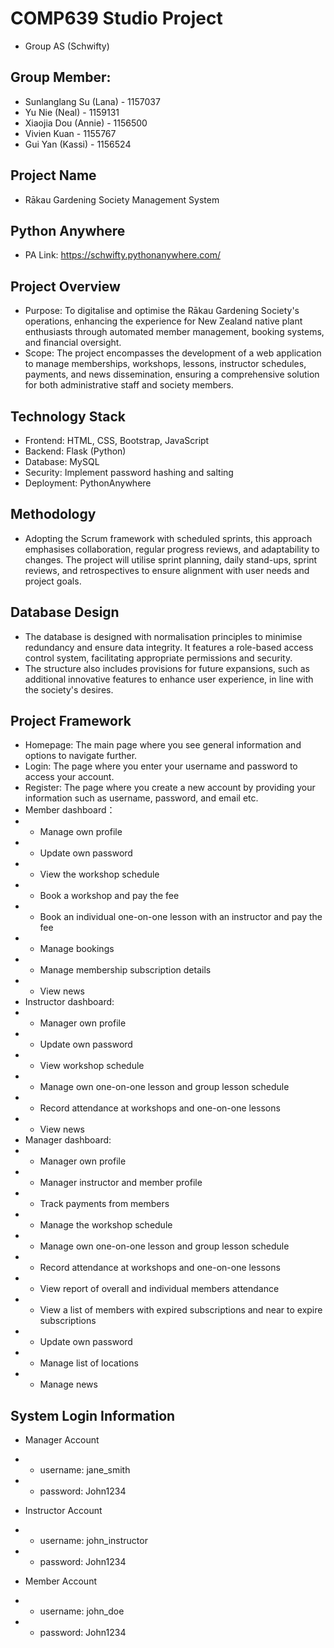 # COMP639 Studio Project 
- Group AS (Schwifty) 

## Group Member:
- Sunlanglang Su (Lana) - 1157037 
- Yu Nie (Neal) - 1159131 
- Xiaojia Dou (Annie) - 1156500 
- Vivien Kuan - 1155767 
- Gui Yan (Kassi)  - 1156524

## Project Name
- Rākau Gardening Society Management System

## Python Anywhere
- PA Link: https://schwifty.pythonanywhere.com/

## Project Overview
- Purpose: To digitalise and optimise the Rākau Gardening Society's operations, enhancing the experience for New Zealand native plant enthusiasts through automated member management, booking systems, and financial oversight.
- Scope: The project encompasses the development of a web application to manage memberships, workshops, lessons, instructor schedules, payments, and news dissemination, ensuring a comprehensive solution for both administrative staff and society members.

## Technology Stack
- Frontend: HTML, CSS, Bootstrap, JavaScript 
- Backend: Flask (Python) 
- Database: MySQL
- Security: Implement password hashing and salting 
- Deployment: PythonAnywhere

## Methodology
- Adopting the Scrum framework with scheduled sprints, this approach emphasises collaboration, regular progress reviews, and adaptability to changes. The project will utilise sprint planning, daily stand-ups, sprint reviews, and retrospectives to ensure alignment with user needs and project goals.

## Database Design
- The database is designed with normalisation principles to minimise redundancy and ensure data integrity. It features a role-based access control system, facilitating appropriate permissions and security.
- The structure also includes provisions for future expansions, such as additional innovative features to enhance user experience, in line with the society's desires.

## Project Framework
- Homepage: The main page where you see general information and options to navigate further.
- Login: The page where you enter your username and password to access your account.
- Register: The page where you create a new account by providing your information such as username, password, and email etc.
- Member dashboard：
- - Manage own profile
- - Update own password
- - View the workshop schedule
- - Book a workshop and pay the fee
- - Book an individual one-on-one lesson with an instructor and pay the fee
- - Manage bookings 
- - Manage membership subscription details
- - View news
- Instructor dashboard:
- - Manager own profile
- - Update own password
- - View workshop schedule
- - Manage own one-on-one lesson and group lesson schedule
- - Record attendance at workshops and one-on-one lessons
- - View news
- Manager dashboard:
- - Manager own profile
- - Manager instructor and member profile
- - Track payments from members
- - Manage the workshop schedule
- - Manage own one-on-one lesson and group lesson schedule
- - Record attendance at workshops and one-on-one lessons
- - View report of overall and individual members attendance
- - View a list of members with expired subscriptions and near to expire subscriptions
- - Update own password
- - Manage list of locations
- - Manage news

## System Login Information
- Manager Account 
- - username: jane_smith
- - password: John1234

- Instructor Account
- - username: john_instructor
- - password: John1234

- Member Account
- - username: john_doe
- - password: John1234



